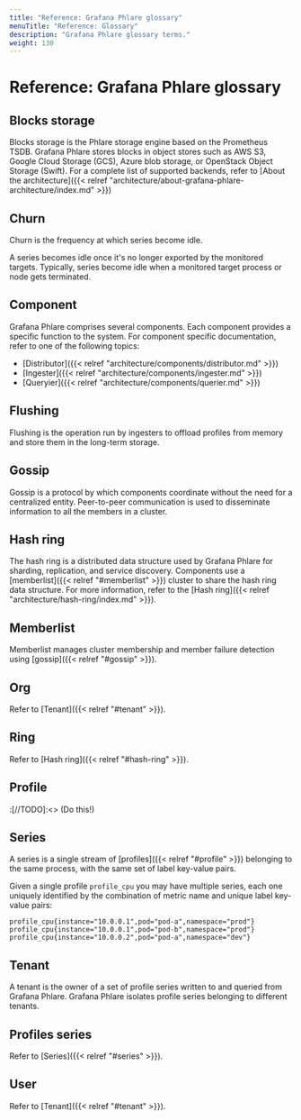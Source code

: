 ```yaml
---
title: "Reference: Grafana Phlare glossary"
menuTitle: "Reference: Glossary"
description: "Grafana Phlare glossary terms."
weight: 130
---
```


# Reference: Grafana Phlare glossary

## Blocks storage

Blocks storage is the Phlare storage engine based on the Prometheus TSDB.
Grafana Phlare stores blocks in object stores such as AWS S3, Google Cloud Storage (GCS), Azure blob storage, or OpenStack Object Storage (Swift).
For a complete list of supported backends, refer to [About the architecture]({{< relref "architecture/about-grafana-phlare-architecture/index.md" >}})

## Churn

Churn is the frequency at which series become idle.

A series becomes idle once it's no longer exported by the monitored targets.
Typically, series become idle when a monitored target process or node gets terminated.

## Component

Grafana Phlare comprises several components.
Each component provides a specific function to the system.
For component specific documentation, refer to one of the following topics:

- [Distributor]({{< relref "architecture/components/distributor.md" >}})
- [Ingester]({{< relref "architecture/components/ingester.md" >}})
- [Queryier]({{< relref "architecture/components/querier.md" >}})

## Flushing

Flushing is the operation run by ingesters to offload profiles from memory and store them in the long-term storage.

## Gossip

Gossip is a protocol by which components coordinate without the need for a centralized entity. Peer-to-peer communication is used to disseminate information to all the members in a cluster.

## Hash ring

The hash ring is a distributed data structure used by Grafana Phlare for sharding, replication, and service discovery.
Components use a [memberlist]({{< relref "#memberlist" >}}) cluster to share the hash ring data structure.
For more information, refer to the [Hash ring]({{< relref "architecture/hash-ring/index.md" >}}).

## Memberlist

Memberlist manages cluster membership and member failure detection using [gossip]({{< relref "#gossip" >}}).

## Org

Refer to [Tenant]({{< relref "#tenant" >}}).

## Ring

Refer to [Hash ring]({{< relref "#hash-ring" >}}).

## Profile

:[//TODO]:<> (Do this!)

## Series

A series is a single stream of [profiles]({{< relref "#profile" >}}) belonging to the same process, with the same set of label key-value pairs.

Given a single profile `profile_cpu` you may have multiple series, each one uniquely identified by the combination of metric name and unique label key-value pairs:

```
profile_cpu{instance="10.0.0.1",pod="pod-a",namespace="prod"}
profile_cpu{instance="10.0.0.1",pod="pod-b",namespace="prod"}
profile_cpu{instance="10.0.0.2",pod="pod-a",namespace="dev"}
```

## Tenant

A tenant is the owner of a set of profile series written to and queried from Grafana Phlare.
Grafana Phlare isolates profile series belonging to different tenants.

## Profiles series

Refer to [Series]({{< relref "#series" >}}).

## User

Refer to [Tenant]({{< relref "#tenant" >}}).
